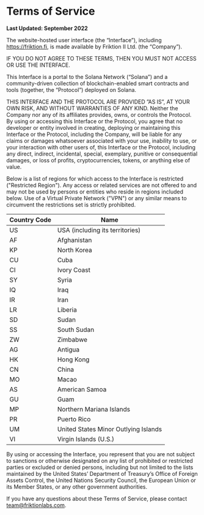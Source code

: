 # Terms of Service

**Last Updated: September 2022**

The website-hosted user interface (the “Interface”), including https://friktion.fi, is made available by Friktion II Ltd. (the “Company”).

IF YOU DO NOT AGREE TO THESE TERMS, THEN YOU MUST NOT ACCESS OR USE THE INTERFACE.

This Interface is a portal to the Solana Network (“Solana”) and a community-driven collection of blockchain-enabled smart contracts and tools (together, the “Protocol”) deployed on Solana.

THIS INTERFACE AND THE PROTOCOL ARE PROVIDED ”AS IS”, AT YOUR OWN RISK, AND WITHOUT WARRANTIES OF ANY KIND. Neither the Company nor any of its affiliates provides, owns, or controls the Protocol. By using or accessing this Interface or the Protocol, you agree that no developer or entity involved in creating, deploying or maintaining this Interface or the Protocol, including the Company, will be liable for any claims or damages whatsoever associated with your use, inability to use, or your interaction with other users of, this Interface or the Protocol, including any direct, indirect, incidental, special, exemplary, punitive or consequential damages, or loss of profits, cryptocurrencies, tokens, or anything else of value.

Below is a list of regions for which access to the Interface is restricted ("Restricted Region"). Any access or related services are not offered to and may not be used by persons or entities who reside in regions included below. Use of a Virtual Private Network ("VPN") or any similar means to circumvent the restrictions set is strictly prohibited.

| Country Code | Name                                 |
| ------------ | ------------------------------------ |
| US           | USA (including its territories)      |
| AF           | Afghanistan                          |
| KP           | North Korea                          |
| CU           | Cuba                                 |
| CI           | Ivory Coast                          |
| SY           | Syria                                |
| IQ           | Iraq                                 |
| IR           | Iran                                 |
| LR           | Liberia                              |
| SD           | Sudan                                |
| SS           | South Sudan                          |
| ZW           | Zimbabwe                             |
| AG           | Antigua                              |
| HK           | Hong Kong                            |
| CN           | China                                |
| MO           | Macao                                |
| AS           | American Samoa                       |
| GU           | Guam                                 |
| MP           | Northern Mariana Islands             |
| PR           | Puerto Rico                          |
| UM           | United States Minor Outlying Islands |
| VI           | Virgin Islands (U.S.)                |

By using or accessing the Interface, you represent that you are not subject to sanctions or otherwise designated on any list of prohibited or restricted parties or excluded or denied persons, including but not limited to the lists maintained by the United States’ Department of Treasury’s Office of Foreign Assets Control, the United Nations Security Council, the European Union or its Member States, or any other government authorities.

If you have any questions about these Terms of Service, please contact team@friktionlabs.com.
